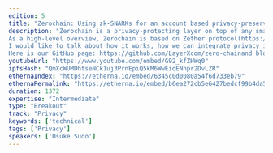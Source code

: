 ```yaml
---
edition: 5
title: "Zerochain: Using zk-SNARKs for an account based privacy-preserving blockchain"
description: "Zerochain is a privacy-protecting layer on top of any smart contract platforms like Substrate and Ethereum. 
As a high-level overview, Zerochain is based on Zether protocol(https://crypto.stanford.edu/~buenz/papers/zether.pdf) which is privacy-oriented payment protocol on top of smart contracts. Though this original specification uses Sigma-bullets as zero-knowledge proving systems, instead we use zk-SNARKs for the efficiency reason.
I would like to talk about how it works, how we can integrate privacy into the account-based approach.Currently supported for the only Substrate, but it can be supported for Ethereum as well because Zerochain and Zether protocols can be compatible with any smart contract platforms.
Here is our GitHub page: https://github.com/LayerXcom/zero-chainand blog post: https://medium.com/layerx/announcing-zerochain-5b08e158355d"
youtubeUrl: "https://www.youtube.com/embed/G92_kfZHWq0"
ipfsHash: "QmXcWUMDhtseNCk1uj3PrnEpiQ5kM6WwEiqENhpr2DvLZR"
ethernaIndex: "https://etherna.io/embed/6345c0d0080a54f6d733eb79"
ethernaPermalink: "https://etherna.io/embed/b6ea272cb5e6427bedcf99b4da54a55fe51ac3911e4298dcbf555cf80b98fc3e"
duration: 1372
expertise: "Intermediate"
type: "Breakout"
track: "Privacy"
keywords: ['technical']
tags: ['Privacy']
speakers: ['Osuke Sudo']
---
```

